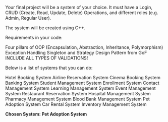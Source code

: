 Your final project will be a system of your choice. It must have a Login, CRUD (Create, Read, Update, Delete) Operations, and different roles (e.g. Admin, Regular User).

The system will be created using C++.

Requirements in your code:

Four pillars of OOP (Encapsulation, Abstraction, Inheritance, Polymorphism)
Exception Handling
Singleton and Strategy Design Pattern from GoF
INCLUDE ALL TYPES OF VALIDATIONS!

Below is a list of systems that you can do:

  Hotel Booking System
  Airline Reservation System
  Cinema Booking System
  Banking System
  Student Management System
  Enrollment System
  Contact Management System
  Learning Management System
  Event Management System
  Restaurant Reservation System
  Hospital Management System
  Pharmacy Management System
  Blood Bank Management System
  Pet Adoption System
  Car Rental System
  Inventory Management System

**Chosen System: Pet Adoption System**
